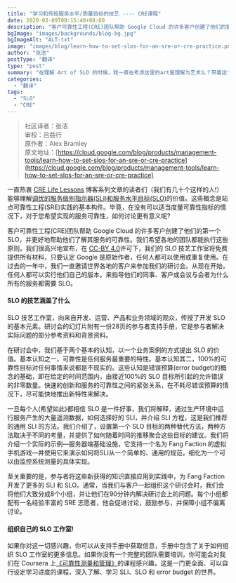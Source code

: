 ```yaml
---
title: "学习和传授服务水平/质量目标的技艺 ---- CRE课程"
date: 2020-03-09T08:15:40+08:00
description: "客户可靠性工程(CRE)团队帮助 Google Cloud 的许多客户创建了他们的第一个 SLO，并更好地帮助他们了解其服务的可靠性。我们希望各地的团队都能执行这些原则。我们很高兴地宣布，在 CC-BY 4.0 许可下，我们的 SLO 技艺工作室将免费提供所有材料，只要认定 Google 是原始作者，任何人都可以使用或重复使用。在过去的一年中，我们一直邀请世界各地的客户来参加我们的研讨会。从现在开始，任何人都可以实行他们自己的版本，来指导他们的同事、客户或会议与会者为什么所有的服务都需要 SLO。"
bgImage: "images/backgrounds/blog-bg.jpg"
bgImageAlt: "ALT-txt"
image: "images/blog/learn-how-to-set-slos-for-an-sre-or-cre-practice.png"
author: "张洁"
postType: "翻译"
type: "post"
summary: "在理解 Art of SLO 的时候，我一直在考虑这里的art是理解为艺术么？带着这个问题，结合我自己的工作经验，开始在 cloud.google 网站中寻找答案。一般意义上，艺术往往带有很强的个人感悟能力，而对于做技术的IT人员来说，有故作玄虚之态，因此我理解这里的 Art 更多的是传递一种匠人的技艺精神，也就是可以通过不断的学习、思考、总结，达到更高的水平。这一篇文章应该算是抛砖引玉，希望能激发更多的IT人员，通过不断的学习、思考、总结，达到自己理想的水平和能力。"
categories: 
  - "翻译"
tags:
  - "SLO"
  - "CRE"
---
```


>社区译者：张洁  
审校：吕益行  
原作者：Alex Bramley  
原文地址：[https://cloud.google.com/blog/products/management-tools/learn-how-to-set-slos-for-an-sre-or-cre-practice](https://cloud.google.com/blog/products/management-tools/learn-how-to-set-slos-for-an-sre-or-cre-practice)

一直热衷 [CRE Life Lessons](https://cloud.google.com/blog/topics/cre-life-lessons) 博客系列文章的读者们（我们有几十个这样的人!）能够理解[调优的服务级别指示器(SLI)和服务水平目标(SLO)](https://cloud.google.com/blog/products/gcp/available-or-not-that-is-the-question)的价值。这些概念是站点可靠性工程(SRE)实践的基本构件。毕竟，在没有可以适当度量可靠性指标的情况下，对于您希望实现的服务可靠性，如何讨论更有意义呢?

客户可靠性工程(CRE)团队帮助 Google Cloud 的许多客户创建了他们的第一个 SLO，并更好地帮助他们了解其服务的可靠性。我们希望各地的团队都能执行这些原则。我们很高兴地宣布，在 [CC-BY 4.0](https://creativecommons.org/licenses/by/4.0)许可下，我们的 SLO 技艺工作室将免费提供所有材料，只要认定 Google 是原始作者，任何人都可以使用或重复使用。在过去的一年中，我们一直邀请世界各地的客户来参加我们的研讨会。从现在开始，任何人都可以实行他们自己的版本，来指导他们的同事、客户或会议与会者为什么所有的服务都需要 SLO。

#### SLO 的技艺涵盖了什么

SLO 技艺工作室，向来自开发、运营、产品和业务领域的观众，传授了开发 SLO 的基本元素。研讨会的幻灯片附有一份28页的参与者支持手册，它是参与者解决实际问题的部分参考资料和背景资料。

在研讨会中，我们基于两个基本的认知，以一个业务案例的方式提出 SLO 的价值。基本认知之一，可靠性是任何服务最重要的特性。基本认知其二，100%的可靠性目标对任何事情来说都是不现实的。这些认知是错误预算(error budget)的概念的基础，即在给定的时间范围内，由接近100%的 SLO 目标所引起的允许错误的非零数量。快速的创新和服务的可靠性之间的紧张关系，在不耗尽错误预算的情况下，尽可能快地推出新特性来解决。

一旦每个人(希望如此)都相信 SLO 是一件好事，我们将解释，通过生产环境中运行服务产生的大量遥测数据，如何选择好的 SLI，并介绍 SLI 方程，这是我们推荐的通用 SLI 的方法。我们介绍了，设置第一个 SLO 目标的两种替代方法，两种方法取决于不同的考量，并提供了如何随着时间的推移聚合这些目标的建议。我们将介绍一个实际的示例—服务器端基础设施，它支持一个名为 Fang Faction 的虚拟手机游戏—并使用它来演示如何将SLI从一个简单的、通用的规范，细化为一个可以由监控系统测量的具体实现。

至关重要的是，参与者将这些新获得的知识直接应用到实践中，为 Fang Faction 开发了更多的 SLI 和 SLO。通常，当我们与客户一起组织这个研讨会时，我们会将他们大致分成8个小组，并让他们在90分钟内解决研讨会上的问题。每个小组都配有一名经验丰富的 SRE 志愿者，他会促进讨论，鼓励参与，并保障小组不偏离讨论。

#### 组织自己的 SLO 工作室!

如果你对这一切感兴趣，你可以从支持手册中获取信息，手册中包含了关于如何组织 SLO 工作室的更多信息。如果你没有一个完整的团队需要培训，你可能会对我们在 Coursera 上[《可靠性测量和管理》](https://cloud.google.com/blog/products/devops-sre/introducing-a-new-coursera-course-on-site-reliability-engineering)的课程感兴趣，这是一门更全面、可以自行设定学习进度的课程，深入了解、学习 SLI、SLO 和 error budget 的世界。
